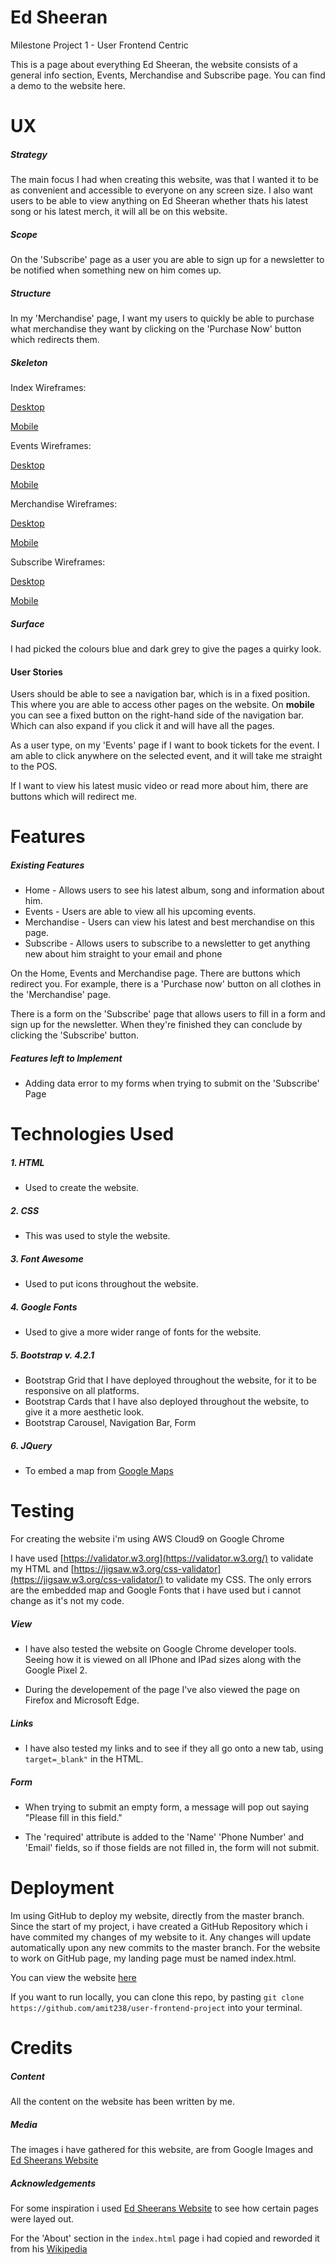 # Ed Sheeran

Milestone Project 1 - User Frontend Centric

This is a page about everything Ed Sheeran, the website consists of a general info section, Events, Merchandise and Subscribe page. You can find a demo to the website here.

# UX

##### Strategy

The main focus I had when creating this website, was that I wanted it to be as convenient and accessible to everyone on any screen size. I also want users to be able to view anything on Ed Sheeran whether thats his latest song or his latest merch, it will all be on this website.

##### Scope 

On the 'Subscribe' page as a user you are able to sign up for a newsletter to be notified when something new on him comes up.

##### Structure 

In my 'Merchandise' page, I want my users to quickly be able to purchase what merchandise they want by clicking on the 'Purchase Now' button which redirects them.

##### Skeleton

Index Wireframes:

[Desktop](../wireframes/desktop-index.png)

[Mobile](../wireframes/mobile-index.png)

Events Wireframes:

[Desktop](../wireframes/desktop-events.png)

[Mobile](../wireframes/mobile-events.png)

Merchandise Wireframes:

[Desktop](../wireframes/desktop-merchandise.png)

[Mobile](../wireframes/mobile-merchandise.png)

Subscribe Wireframes:

[Desktop](../wireframes/desktop-subscribe.png)

[Mobile](../wireframes/mobile-subscribe.png)

##### Surface

I had picked the colours blue and dark grey to give the pages a quirky look.

#### User Stories

Users should be able to see a navigation bar, which is in a fixed position. This where you are able to access other pages on the website. On **mobile** you can see a fixed button on the right-hand side of the navigation bar. Which can also expand if you click it and will have all the pages.

As a user type, on my 'Events' page if I want to book tickets for the event. I am able to click anywhere on the selected event, and it will take me straight to the POS.

If I want to view his latest music video or read more about him, there are buttons which will redirect me.

# Features

##### Existing Features

* Home - Allows users to see his latest album, song and information about him.
* Events - Users are able to view all his upcoming events.
* Merchandise - Users can view his latest and best merchandise on this page.
* Subscribe - Allows users to subscribe to a newsletter to get anything new about him straight to your email and phone

On the Home, Events and Merchandise page. There are buttons which redirect you. For example, there is a 'Purchase now' button on all clothes in the 'Merchandise' page.

There is a form on the 'Subscribe' page that allows users to fill in a form and sign up for the newsletter. When they're finished they can conclude by clicking the 'Subscribe' button.

##### Features left to Implement
* Adding data error to my forms when trying to submit on the 'Subscribe' Page

# Technologies Used

##### 1. HTML
* Used to create the website.

##### 2. CSS
* This was used to style the website.

##### 3. Font Awesome
* Used to put icons throughout the website.

##### 4. Google Fonts
* Used to give a more wider range of fonts for the website.

##### 5. Bootstrap v. 4.2.1
* Bootstrap Grid that I have deployed throughout the website, for it to be responsive on all platforms. 
* Bootstrap Cards that I have also deployed throughout the website, to give it a more aesthetic look.
* Bootstrap Carousel, Navigation Bar, Form

##### 6. JQuery
* To embed a map from [Google Maps](https://www.google.com/maps/place/West+Way,+Hounslow+TW5+0JE/@51.4787225,-0.3792974,18z/data=!3m1!4b1!4m5!3m4!1s0x487672d314a1f8fb:0xa3a28ac1fe2c6e26!8m2!3d51.4787657!4d-0.3776329)

# Testing

For creating the website i'm using AWS Cloud9 on Google Chrome

I have used [https://validator.w3.org](https://validator.w3.org/) to validate my HTML and [https://jigsaw.w3.org/css-validator](https://jigsaw.w3.org/css-validator/) to validate my CSS. The only errors are the embedded map and Google Fonts that i have used but i cannot change as it's not my code.

##### View

* I have also tested the website on Google Chrome developer tools. Seeing how it is viewed on all IPhone and IPad sizes along with the Google Pixel 2.

* During the developement of the page I've also viewed the page on Firefox and Microsoft Edge.

##### Links

* I have also tested my links and to see if they all go onto a new tab, using `target=_blank"` in the HTML.

##### Form

* When trying to submit an empty form, a message will pop out saying "Please fill in this field." 

* The 'required' attribute is added to the 'Name' 'Phone Number' and 'Email' fields, so if those fields are not filled in, the form will not submit.

# Deployment

Im using GitHub to deploy my website, directly from the master branch. Since the start of my project, i have created a GitHub Repository which i have commited my changes of my website to it. Any changes will update automatically upon any new commits to the master branch. For the website to work on GitHub page, my landing page must be named index.html.

You can view the website [here](https://amit238.github.io/user-frontend-project/)

If you want to run locally, you can clone this repo, by pasting `git clone https://github.com/amit238/user-frontend-project` into your terminal.

# Credits

##### Content

All the content on the website has been written by me. 

##### Media

The images i have gathered for this website, are from Google Images and [Ed Sheerans Website](http://edsheeran.com/)

##### Acknowledgements

For some inspiration i used [Ed Sheerans Website](http://edsheeran.com/) to see how certain pages were layed out.

For the 'About' section in the `index.html` page i had copied and reworded it from his [Wikipedia](https://en.wikipedia.org/wiki/Ed_Sheeran)